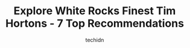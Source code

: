 ---
layout: ampstory
image: https://i0.wp.com/www.auto.or.id/wp-content/uploads/2023/06/tim-hortons-0-white-rock-1686327027.jpeg?resize=640,853
author: techidn
featured: false
description: White Rock, British Columbia, Canada is a haven for Tim Hortons enthusiasts, boasting an impressive array of 7 top-notch establishments. Whether youre a seasoned connoisseur or simply curio
title: Explore White Rocks Finest Tim Hortons - 7 Top Recommendations
cover:
   title: Explore White Rocks Finest Tim Hortons - 7 Top Recommendations
   subtitle: AUTO.OR.ID
   background: https://www.auto.or.id/wp-content/uploads/2023/06/tim-hortons-0-white-rock-1686327027.jpeg

pages: 
 - layout: thirds
   top: <h1>#1 Tim Hortons</h1>
   bottom: "<p>This is now my favourite Tim Hortons. The service is always friendly, the food is consistently good and my orders are always accurate (unlike their nearby competition). N</p>"
   background: https://www.auto.or.id/wp-content/uploads/2023/06/tim-hortons-1-white-rock-1686327029.jpeg
   backgroundblur: true
 - layout: thirds
   top: <h1>#2 Tim Hortons</h1>
   bottom: "<p>15521 Russell Ave, White Rock, BC V4B 2R4, Canada</p>"
   background: https://www.auto.or.id/wp-content/uploads/2023/06/tim-hortons-2-white-rock-1686327029.jpeg
   cta:
      link: https://www.auto.or.id/explore-white-rocks-finest-tim-hortons-7-top-recommendations/
      text: Explore White Rocks Finest Tim Hortons - 7 Top Recommendations
 - layout: thirds
   top: <h1>#3 Tim Hortons</h1>
   bottom: "<p>1595 Nichol Rd, White Rock, BC V5J 1A1, Canada</p>"
   background: https://images.unsplash.com/photo-1628188859552-132bbeac6204?ixlib=rb-4.0.3&ixid=MnwxMjA3fDB8MHxwaG90by1wYWdlfHx8fGVufDB8fHx8&auto=format&fit=crop&w=640&h=853&q=80
   cta:
      link: https://www.auto.or.id/explore-white-rocks-finest-tim-hortons-7-top-recommendations/
      text: Explore White Rocks Finest Tim Hortons - 7 Top Recommendations
 - layout: thirds
   top: <h1>#4 Tim Hortons</h1>
   bottom: "<p>2711 192 St #101, Surrey, BC V3S 3X1, Canada</p>"
   background: https://images.unsplash.com/photo-1626302592999-700a9a2383f3?ixlib=rb-4.0.3&ixid=MnwxMjA3fDB8MHxwaG90by1wYWdlfHx8fGVufDB8fHx8&auto=format&fit=crop&w=640&h=853&q=80
   cta:
      link: https://www.auto.or.id/explore-white-rocks-finest-tim-hortons-7-top-recommendations/
      text: Explore White Rocks Finest Tim Hortons - 7 Top Recommendations
 - layout: thirds
   top: <h1>#5 Tim Hortons</h1>
   bottom: "<p>3077 152 St Unit 600, Surrey, BC V4P 3K1, Canada</p>"
   background: https://images.unsplash.com/photo-1568616389075-7ec27e747c9a?ixlib=rb-4.0.3&ixid=MnwxMjA3fDB8MHxwaG90by1wYWdlfHx8fGVufDB8fHx8&auto=format&fit=crop&w=640&h=853&q=80
   cta:
      link: https://www.auto.or.id/explore-white-rocks-finest-tim-hortons-7-top-recommendations/
      text: Explore White Rocks Finest Tim Hortons - 7 Top Recommendations
 - layout: thirds
   top: <h1>#6 Tim Hortons</h1>
   bottom: "<p>16141 24 Ave, Surrey, BC V3S 9H7, Canada</p>"
   background: https://images.unsplash.com/photo-1633713368363-2b04dadce462?ixlib=rb-4.0.3&ixid=MnwxMjA3fDB8MHxwaG90by1wYWdlfHx8fGVufDB8fHx8&auto=format&fit=crop&w=640&h=853&q=80
   cta:
      link: https://www.auto.or.id/explore-white-rocks-finest-tim-hortons-7-top-recommendations/
      text: Explore White Rocks Finest Tim Hortons - 7 Top Recommendations
 - layout: thirds
   top: <h1>#7 Tim Hortons</h1>
   bottom: "<p>3233 176 St, Surrey, BC V3S 0L5, Canada</p>"
   background: https://images.unsplash.com/photo-1614687153862-b0e115ebcef1?ixlib=rb-4.0.3&ixid=MnwxMjA3fDB8MHxwaG90by1wYWdlfHx8fGVufDB8fHx8&auto=format&fit=crop&w=640&h=853&q=80
   cta:
      link: https://www.auto.or.id/explore-white-rocks-finest-tim-hortons-7-top-recommendations/
      text: Explore White Rocks Finest Tim Hortons - 7 Top Recommendations
 - layout: thirds
   middle: Continue reading...
   background: https://images.unsplash.com/photo-1541443131876-44b03de101c5?ixlib=rb-4.0.3&ixid=MnwxMjA3fDB8MHxwaG90by1wYWdlfHx8fGVufDB8fHx8&auto=format&fit=crop&w=640&h=853&q=80
   cta:
      link: https://www.auto.or.id/explore-white-rocks-finest-tim-hortons-7-top-recommendations/
      text: Explore White Rocks Finest Tim Hortons - 7 Top Recommendations

---